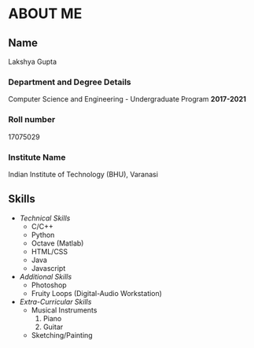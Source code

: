# ABOUT ME
## Name 
Lakshya Gupta 
### Department and Degree Details
Computer Science and Engineering - Undergraduate Program **2017-2021** 
### Roll number
17075029
### Institute Name
Indian Institute of Technology (BHU), Varanasi

## Skills
* *Technical Skills*
  * C/C++
  * Python
  * Octave (Matlab)
  * HTML/CSS
  * Java
  * Javascript
* *Additional Skills*
  * Photoshop
  * Fruity Loops (Digital-Audio Workstation)
* *Extra-Curricular Skills*
  * Musical Instruments
    1. Piano
    1. Guitar
  * Sketching/Painting





